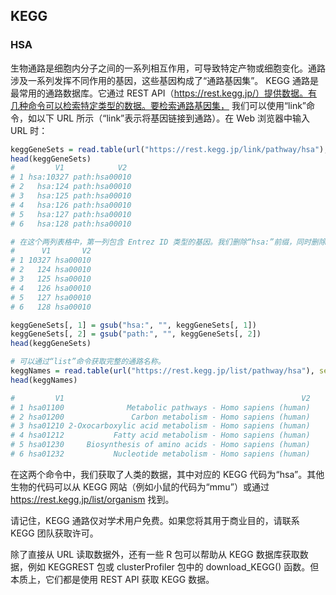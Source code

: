 ## KEGG


### HSA
生物通路是细胞内分子之间的一系列相互作用，可导致特定产物或细胞变化。通路涉及一系列发挥不同作用的基因，这些基因构成了“通路基因集”。
KEGG 通路是最常用的通路数据库。它通过 REST API（https://rest.kegg.jp/）提供数据。有几种命令可以检索特定类型的数据。要检索通路基因集，
我们可以使用“link”命令，如以下 URL 所示（“link”表示将基因链接到通路）。在 Web 浏览器中输入 URL 时：
```r
keggGeneSets = read.table(url("https://rest.kegg.jp/link/pathway/hsa"), sep = "\t")
head(keggGeneSets)
#         V1            V2
# 1 hsa:10327 path:hsa00010
# 2   hsa:124 path:hsa00010
# 3   hsa:125 path:hsa00010
# 4   hsa:126 path:hsa00010
# 5   hsa:127 path:hsa00010
# 6   hsa:128 path:hsa00010

# 在这个两列表格中，第一列包含 Entrez ID 类型的基因。我们删除“hsa:”前缀，同时删除第二列通路 ID 的“path:”前缀。
#      V1       V2
# 1 10327 hsa00010
# 2   124 hsa00010
# 3   125 hsa00010
# 4   126 hsa00010
# 5   127 hsa00010
# 6   128 hsa00010

keggGeneSets[, 1] = gsub("hsa:", "", keggGeneSets[, 1])
keggGeneSets[, 2] = gsub("path:", "", keggGeneSets[, 2])
head(keggGeneSets)

# 可以通过“list”命令获取完整的通路名称。
keggNames = read.table(url("https://rest.kegg.jp/list/pathway/hsa"), sep = "\t")
head(keggNames)

#         V1                                                     V2
# 1 hsa01100              Metabolic pathways - Homo sapiens (human)
# 2 hsa01200               Carbon metabolism - Homo sapiens (human)
# 3 hsa01210 2-Oxocarboxylic acid metabolism - Homo sapiens (human)
# 4 hsa01212           Fatty acid metabolism - Homo sapiens (human)
# 5 hsa01230     Biosynthesis of amino acids - Homo sapiens (human)
# 6 hsa01232           Nucleotide metabolism - Homo sapiens (human)

```

在这两个命令中，我们获取了人类的数据，其中对应的 KEGG 代码为“hsa”。其他生物的代码可以从 KEGG 网站（例如小鼠的代码为“mmu”）或通过 https://rest.kegg.jp/list/organism 找到。

请记住，KEGG 通路仅对学术用户免费。如果您将其用于商业目的，请联系 KEGG 团队获取许可。


除了直接从 URL 读取数据外，还有一些 R 包可以帮助从 KEGG 数据库获取数据，例如 KEGGREST 包或 clusterProfiler 包中的 download_KEGG() 函数。但本质上，它们都是使用 REST API 获取 KEGG 数据。

